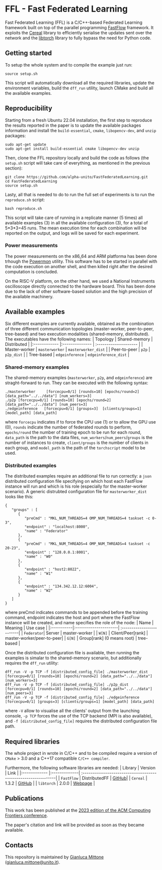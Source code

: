 # FFL - Fast Federated Learning

Fast Federated Learning (FFL) is a C/C++-based Federated Learning framework built on top of the parallel programming [FastFlow](http://calvados.di.unipi.it) framework. It exploits the [Cereal](https://uscilab.github.io/cereal/) library to efficiently serialise the updates sent over the network and the [libtorch](https://pytorch.org/cppdocs/installing.html) library to fully bypass the need for Python code.



## Getting started
To setup the whole system and to compile the example just run:
```
source setup.sh	
```
This script will automatically download all the required libraries, update the environment variables, build the `dff_run` utility, launch CMake and build all the available examples.


## Reproducibility

Starting from a fresh Ubuntu 22.04 installation, the first step to reproduce the results reported in the paper is to update the available packages information and install the `build-essential`, `cmake`, `libopencv-dev`, and `unzip` packages:
```
sudo apt-get update
sudo apt-get install build-essential cmake libopencv-dev unzip
```
Then, clone the FFL repository locally and build the code as follows (the `setup.sh` script will take care of everything, as mentioned in the previous section):
```
git clone https://github.com/alpha-unito/FastFederatedLearning.git
cd FastFederatedLearning
source setup.sh
```
Lasty, all that is needed to do to run the full set of experiments is to run the `reproduce.sh` script:
```
bash reproduce.sh
```
This script will take care of running in a replicate manner (5 times) all available examples (3) in all the available configuration (3), for a total of 5\*3\*3=45 runs. The mean execution time for each combination will be reported on the output, and logs will be saved for each experiment.

### Power measurements

The power measurements on the x86_64 and ARM platforma has been done trhough the [Powermon](https://github.com/Yamagi/powermon) utility. This software has to be started in parallel with the code execution on another shell, and then killed right after the desired computation is concluded.

On the RISC-V platform, on the other hand, we used a National Instruments oscilloscope directly connected to the hardware board. This has been done due to the lack of other software-based solution and the high precision of the available machinery.



## Available examples
Six different examples are currently available, obtained as the combination of three different communication topologies (master-worker, peer-to-peer, tree-based) and two execution modalities (shared-memory, distributed). The executables have the following names:
| Topology   	 | Shared-memory	 | Distributed            |
|:------------- |:--------------- | :--------------------- |
| Master-worker | `masterworker`  |  `masterworker_dist`   |
| Peer-to-peer  | `p2p`	          |  `p2p_dist`            | 
| Tree-based    | `edgeinference` |  `edgeinference_dist`  |

### Shared-memory examples
The shared-memory examples (`masterworker`, `p2p`, and `edgeinference`) are straght-forward to run. They can be executed with the following syntax:
```
./masterworker     [forcecpu=0/1] [rounds=10] [epochs/round=2]   [data_path="../../data"] [num_workers=3]
./p2p [forcecpu=0/1] [rounds=10] [epochs/round=2]   [data_path="../../data"] [num_peers=3]
./edgeinference   [forcecpu=0/1] [groups=3]  [clients/groups=1] [model_path] [data_path]
```
where `forcecpu` indicates if to force the CPU use (1) or to allow the GPU use (0), `rounds` indicate the number of federated rounds to perform, `epochs/round` the number of training epoch to be run for each round, `data_path` is the path to the data files, `num_workers`/`num_peers`/`groups` is the number of instances to create, `client/groups` is the number of clients in each group, and `model_path` is the path of the `torchscript` model to be used.

### Distributed examples
The distributed examples require an additional file to run correctly: a `json` distributed configuration file specifying on which host each FastFlow instance will run and which is his role (especially for the master-worker scenario). A generic distrubted configuration file for `masterworker_dist` looks like this:
```
{
   "groups" : [
      {   
         "preCmd" : "MKL_NUM_THREADS=4 OMP_NUM_THREADS=4 taskset -c 0-3",
         "endpoint" : "localhost:8000",
         "name" : "Federator"
      },
      {   
         "preCmd" : "MKL_NUM_THREADS=4 OMP_NUM_THREADS=4 taskset -c 20-23",
         "endpoint" : "128.0.0.1:8001",
         "name" : "W0"
      },
      {   
         "endpoint" : "host2:8022",
         "name" : "W1"
      },
      {   
         "endpoint" : "134.342.12.12:6004",
         "name" : "W2"
      }
   ]
}
```
where preCmd indicates commands to be appended before the training command, endpoint indicates the host and port where the FastFlow instance will be created, and name specifies the role of the node:
| Name       | Meaning               | Use case                  |
|:-----------|:----------------------| :-------------------------|
| `Federator`| Server 		          | master-worker             |
| `W[N]`     | Client/Peer\[rank\]   | master-worker/peer-to-peer|
| `G[N]`     | Group\[rank\] (0 means root) | tree-based         |

Once the distributed configuration file is available, then running the examples is simalar to the shared-memory scenario, but additionally requires the `dff_run` utility:
```
dff_run -V -p TCP -f [distributed_config_file] ./masterworker_dist [forcecpu=0/1] [rounds=10] [epochs/round=2] [data_path="../../data"] [num_workers=3]
dff_run -V -p TCP -f [distributed_config_file] ./p2p_dist [forcecpu=0/1] [rounds=10] [epochs/round=2] [data_path="../../data"] [num_peers=3]
dff_run -V -p TCP -f [distributed_config_file] ./edgeinference [forcecpu=0/1] [groups=3] [clients/groups=1] [model_path] [data_path]
```
where `-V` allow to visualise all the clients' output from the launching console, `-p TCP` forces the use of the TCP backend (MPI is also available), and `-f [distributed_config_file]` requires the distributed configuration file path.



## Required libraries
The whole project in wrote in C/C++ and to be compiled require a version of `CMake` > 3.0 and a C++17 compatible `C/C++ compiler`.

Furthermore, the following software libraries are needed:
| Library       | Version       | Link  														                  |
|:------------- |:--------------| :----------------------------------------------------------------|
| `FastFlow`    | DistributedFF | [GitHub](https://github.com/fastflow/fastflow/tree/DistributedFF)|
| `Cereal`    	 | 1.3.2		     | [GitHub](https://github.com/USCiLab/cereal/tree/v1.3.2)		      |
| `libtorch` 	 | 2.0.0         | [Webpage](https://pytorch.org/get-started/locally/) 			      |



## Publications
This work has been published at the [2023 edition of the ACM Computing Frontiers conference](https://www.computingfrontiers.org/2023/).

The paper's citation and link will be provided as soon as they became available.



## Contacts
This repository is maintained by [Gianluca Mittone](https://alpha.di.unito.it/gianluca-mittone/) (gianluca.mittone@unito.it).